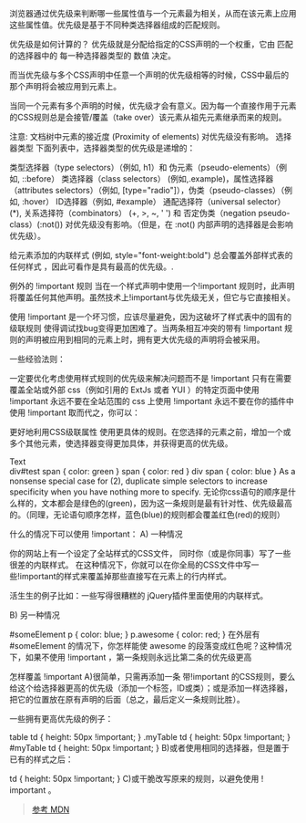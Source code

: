 浏览器通过优先级来判断哪一些属性值与一个元素最为相关，从而在该元素上应用这些属性值。优先级是基于不同种类选择器组成的匹配规则。

优先级是如何计算的？
优先级就是分配给指定的CSS声明的一个权重，它由 匹配的选择器中的 每一种选择器类型的 数值 决定。

而当优先级与多个CSS声明中任意一个声明的优先级相等的时候，CSS中最后的那个声明将会被应用到元素上。

当同一个元素有多个声明的时候，优先级才会有意义。因为每一个直接作用于元素的CSS规则总是会接管/覆盖（take over）该元素从祖先元素继承而来的规则。

注意: 文档树中元素的接近度 (Proximity of elements) 对优先级没有影响。
选择器类型
下面列表中，选择器类型的优先级是递增的：

类型选择器（type selectors）（例如, h1）和 伪元素（pseudo-elements）（例如, ::before）
类选择器（class selectors） (例如,.example)，属性选择器（attributes selectors）（例如, [type="radio"]），伪类（pseudo-classes）（例如, :hover）
ID选择器（例如, #example）
通配选择符（universal selector）(*), 关系选择符（combinators） (+, >, ~, ' ')  和 否定伪类（negation pseudo-class）(:not()) 对优先级没有影响。（但是，在 :not() 内部声明的选择器是会影响优先级）。

给元素添加的内联样式 (例如, style="font-weight:bold") 总会覆盖外部样式表的任何样式 ，因此可看作是具有最高的优先级。.

例外的 !important 规则
当在一个样式声明中使用一个!important 规则时，此声明将覆盖任何其他声明。虽然技术上!important与优先级无关，但它与它直接相关。

使用 !important 是一个坏习惯，应该尽量避免，因为这破坏了样式表中的固有的级联规则 使得调试找bug变得更加困难了。当两条相互冲突的带有 !important 规则的声明被应用到相同的元素上时，拥有更大优先级的声明将会被采用。

一些经验法则：

一定要优化考虑使用样式规则的优先级来解决问题而不是 !important
只有在需要覆盖全站或外部 css（例如引用的 ExtJs 或者 YUI ）的特定页面中使用 !important
永远不要在全站范围的 css 上使用 !important
永远不要在你的插件中使用 !important
取而代之，你可以：

更好地利用CSS级联属性
使用更具体的规则。在您选择的元素之前，增加一个或多个其他元素，使选择器变得更加具体，并获得更高的优先级。
<div id="test">
  <span>Text</span>
</div>
div#test span { color: green }
span { color: red }
div span { color: blue }
As a nonsense special case for (2), duplicate simple selectors to increase specificity when you have nothing more to specify.
无论你c​ss语句的顺序是什么样的，文本都会是绿色的(green)，因为这一条规则是最有针对性、优先级最高的。（同理，无论语句顺序怎样，蓝色(blue)的规则都会覆盖红色(red)的规则）

什么的情况下可以使用 !important：
A) 一种情况

你的网站上有一个设定了全站样式的CSS文件，
同时你（或是你同事）写了一些很差的内联样式。
在这种情况下，你就可以在你全局的CSS文件中写一些!important的样式来覆盖掉那些直接写在元素上的行内样式。

活生生的例子比如：一些写得很糟糕的 jQuery插件里面使用的内联样式。

B) 另一种情况

#someElement p { color: blue; } p.awesome { color: red; }
在外层有 #someElement 的情况下，你怎样能使 awesome 的段落变成红色呢？这种情况下，如果不使用 !important ，第一条规则永远比第二条的优先级更高

怎样覆盖 !important
A)很简单，只需再添加一条 带!important 的CSS规则，要么给这个给选择器更高的优先级（添加一个标签，ID或类）；或是添加一样选择器，把它的位置放在原有声明的后面（总之，最后定义一条规则比胜）。

一些拥有更高优先级的例子：

table td    { height: 50px !important; }
.myTable td { height: 50px !important; }
#myTable td { height: 50px !important; }
B)或者使用相同的选择器，但是置于已有的样式之后： 

td { height: 50px !important; }
C)或干脆改写原来的规则，以避免使用 ! important 。

> [参考 MDN](https://developer.mozilla.org/zh-CN/docs/Web/CSS/Specificity)
